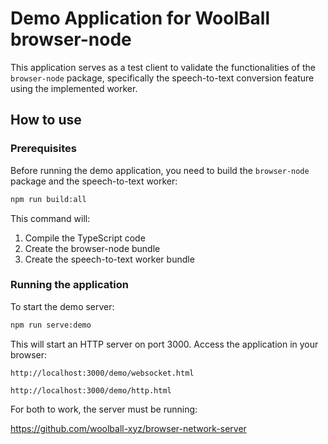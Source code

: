 # Demo Application for WoolBall browser-node

This application serves as a test client to validate the functionalities of the `browser-node` package, specifically the speech-to-text conversion feature using the implemented worker.

## How to use

### Prerequisites

Before running the demo application, you need to build the `browser-node` package and the speech-to-text worker:

```bash
npm run build:all
```

This command will:
1. Compile the TypeScript code
2. Create the browser-node bundle
3. Create the speech-to-text worker bundle

### Running the application

To start the demo server:

```bash
npm run serve:demo
```

This will start an HTTP server on port 3000. Access the application in your browser:

```
http://localhost:3000/demo/websocket.html

http://localhost:3000/demo/http.html
```
For both to work, the server must be running:

https://github.com/woolball-xyz/browser-network-server